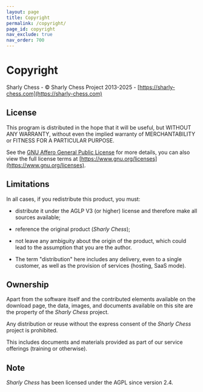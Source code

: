 ```yaml
---
layout: page
title: Copyright
permalink: /copyright/
page_id: copyright
nav_exclude: true
nav_order: 700
---
```


# Copyright

Sharly Chess - © Sharly Chess Project 2013-2025 - [https://sharly-chess.com](https://sharly-chess.com)

## License 

This program is distributed in the hope that it will be useful, but WITHOUT ANY WARRANTY, without even the implied warranty of MERCHANTABILITY or FITNESS FOR A PARTICULAR PURPOSE. 

See the [GNU Affero General Public License](/license) for more details, you can also view the full license terms at [https://www.gnu.org/licenses](https://www.gnu.org/licenses).

## Limitations

In all cases, if you redistribute this product, you must:

- distribute it under the AGLP V3 (or higher) license and therefore make all sources available;
- reference the original product (_Sharly Chess_);
- not leave any ambiguity about the origin of the product, which could lead to the assumption that you are the author.

- The term "distribution" here includes any delivery, even to a single customer, as well as the provision of services (hosting, SaaS mode).

## Ownership

Apart from the software itself and the contributed elements available on the download page, the data, images, and documents available on this site are the property of the _Sharly Chess_ project.

Any distribution or reuse without the express consent of the _Sharly Chess_ project is prohibited.

This includes documents and materials provided as part of our service offerings (training or otherwise).

## Note

_Sharly Chess_ has been licensed under the AGPL since version 2.4.